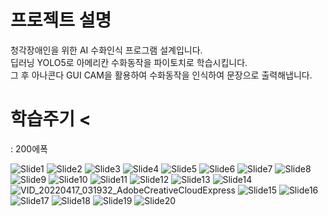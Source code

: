 # 프로젝트 설명  <br>
청각장애인을 위한 AI 수화인식 프로그램 설계입니다. <br>
딥러닝 YOLO5로 아메리칸 수화동작을 파이토치로 학습시킵니다. <br> 
그 후 아나콘다 GUI CAM을 활용하여 수화동작을 인식하여 문장으로 출력해냅니다. <br>

# 학습주기 <
: 200에폭


![Slide1](https://user-images.githubusercontent.com/86208370/163018278-3af0151b-4c6b-47a2-8192-88f9d5d61bea.jpg)
![Slide2](https://user-images.githubusercontent.com/86208370/163018281-297028e6-e467-4958-a440-a63beb7aa415.jpg)
![Slide3](https://user-images.githubusercontent.com/86208370/163018285-e7bb4848-52cb-4a11-b1f2-124f452de935.jpg)
![Slide4](https://user-images.githubusercontent.com/86208370/163018289-99e34618-e55c-479d-a6ca-a6dbcfcc74be.jpg)
![Slide5](https://user-images.githubusercontent.com/86208370/163018294-5d0c4213-b16f-49cf-b00e-7f69c557ef20.jpg)
![Slide6](https://user-images.githubusercontent.com/86208370/163018304-3a67a20d-37aa-4b30-bc23-911a9154613a.jpg)
![Slide7](https://user-images.githubusercontent.com/86208370/163018308-09a38279-cc11-4ad4-8c62-06ffde803eb1.jpg)
![Slide8](https://user-images.githubusercontent.com/86208370/163018310-81fda5fb-034a-4686-91c6-53d9e61dcaad.jpg)
![Slide9](https://user-images.githubusercontent.com/86208370/163018311-ea6e7e59-6172-4b8c-b101-97282d38755f.jpg)
![Slide10](https://user-images.githubusercontent.com/86208370/163018316-6ff6b6ee-efb9-4608-a8eb-76902883f69b.jpg)
![Slide11](https://user-images.githubusercontent.com/86208370/163018320-d8c8b1f4-a043-46d4-b2f1-dcaf3ff2f9e4.jpg)
![Slide12](https://user-images.githubusercontent.com/86208370/163018322-f863653d-0401-4561-839b-c8718d3fd76a.jpg)
![Slide13](https://user-images.githubusercontent.com/86208370/163018325-0c3eab4a-232e-4570-903d-d97bf2c3225a.jpg)
![Slide14](https://user-images.githubusercontent.com/86208370/163018331-da64b4a2-454a-4c6c-aeee-5c59887521e3.jpg)
![VID_20220417_031932_AdobeCreativeCloudExpress](https://user-images.githubusercontent.com/86208370/163686953-3a5e0823-98f3-4f8e-b6a4-ef4d48ed1b90.gif)
![Slide15](https://user-images.githubusercontent.com/86208370/163018336-e482d288-f718-4c6d-8e76-afa34631c111.jpg)
![Slide16](https://user-images.githubusercontent.com/86208370/163018348-e8f74c49-36f7-4886-a3ab-9b2226606e2d.jpg)
![Slide17](https://user-images.githubusercontent.com/86208370/163018352-7960d627-f502-47eb-bd6d-7d83841b2061.jpg)
![Slide18](https://user-images.githubusercontent.com/86208370/163018358-61d6722d-ab57-456f-8fd0-f512d2d9731a.jpg)
![Slide19](https://user-images.githubusercontent.com/86208370/163018363-238f6a63-8766-4c92-a671-08b2b1aab44b.jpg)
![Slide20](https://user-images.githubusercontent.com/86208370/163018370-179e33be-dfa7-48b5-a07b-c11bbb37f11c.jpg)
